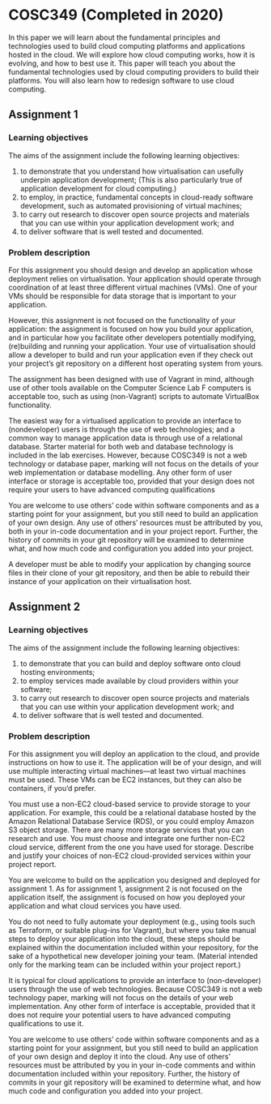 # COSC349 (Completed in 2020)
In this paper we will learn about the fundamental principles and technologies used to build cloud computing platforms and applications hosted in the cloud. We will explore how cloud computing works, how it is evolving, and how to best use it. This paper will teach you about the fundamental technologies used by cloud computing providers to build their platforms. You will also learn how to redesign software to use cloud computing.
## Assignment 1
### Learning objectives
The aims of the assignment include the following learning objectives:
1. to demonstrate that you understand how virtualisation can usefully underpin application development; (This is also particularly true of application development for cloud computing.)
2. to employ, in practice, fundamental concepts in cloud-ready software development, such as automated provisioning of virtual machines;
3. to carry out research to discover open source projects and materials that you can use within your application development work; and
4. to deliver software that is well tested and documented.
### Problem description
For this assignment you should design and develop an application whose deployment relies on virtualisation. Your application should operate through coordination of at least three different virtual machines (VMs). One of your VMs should be responsible for data storage that is important to your application.

However, this assignment is not focused on the functionality of your application: the assignment is focused on how you build your application, and in particular how you facilitate other developers potentially modifying, (re)building and running your application. Your use of virtualisation should allow a developer to build and run your application even if they check out your project’s git repository on a different host operating system from yours.

The assignment has been designed with use of Vagrant in mind, although use of other tools available on the Computer Science Lab F computers is acceptable too, such as using (non-Vagrant) scripts to automate VirtualBox functionality.

The easiest way for a virtualised application to provide an interface to (nondeveloper) users is through the use of web technologies; and a common way to manage application data is through use of a relational database. Starter material for both web and database technology is included in the lab exercises. However, because COSC349 is not a web technology or database paper, marking will not focus on the details of your web implementation or database modelling. Any other form of user interface or storage is acceptable too, provided that your design does not require your users to have advanced computing qualifications

You are welcome to use others’ code within software components and as a starting point for your assignment, but you still need to build an application of your own design. Any use of others’ resources must be attributed by you, both in your in-code documentation and in your project report. Further, the history of commits in your git repository will be examined to determine what, and how much code and configuration you added into your project.

A developer must be able to modify your application by changing source files in their clone of your git repository, and then be able to rebuild their instance of your application on their virtualisation host.

## Assignment 2
### Learning objectives
The aims of the assignment include the following learning objectives:
1. to demonstrate that you can build and deploy software onto cloud hosting environments;
2. to employ services made available by cloud providers within your software;
3. to carry out research to discover open source projects and materials that you can use within your application development work; and
4. to deliver software that is well tested and documented.
### Problem description
For this assignment you will deploy an application to the cloud, and provide instructions on how to use it. The application will be of your design, and will use multiple interacting virtual machines—at least two virtual machines must be used. These VMs can be EC2 instances, but they can also be containers, if you’d prefer.

You must use a non-EC2 cloud-based service to provide storage to your application. For example, this could be a relational database hosted by the Amazon Relational Database Service (RDS), or you could employ Amazon S3 object storage. There are many more storage services that you can research and use. You must choose and integrate one further non-EC2 cloud service, different from the one you have used for storage. Describe and justify your choices of non-EC2 cloud-provided services within your project report.

You are welcome to build on the application you designed and deployed for assignment 1. As for assignment 1, assignment 2 is not focused on the application itself, the assignment is focused on how you deployed your application and what cloud services you have used.

You do not need to fully automate your deployment (e.g., using tools such as Terraform, or suitable plug-ins for Vagrant), but where you take manual steps to deploy your application into the cloud, these steps should be explained within the documentation included within your repository, for the sake of a hypothetical new developer joining your team. (Material intended only for the marking team can be included within your project report.)

It is typical for cloud applications to provide an interface to (non-developer) users through the use of web technologies. Because COSC349 is not a web technology paper, marking will not focus on the details of your web implementation. Any other form of interface is acceptable, provided that it does not require your potential users to have advanced computing qualifications to use it.

You are welcome to use others’ code within software components and as a starting point for your assignment, but you still need to build an application of your own design and deploy it into the cloud. Any use of others’ resources must be attributed by you in your in-code comments and within documentation included within your repository. Further, the history of commits in your git repository will be examined to determine what, and how much code and configuration you added into your project.
